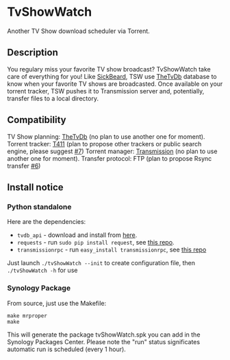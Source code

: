 TvShowWatch
===========

Another TV Show download scheduler via Torrent.

## Description

You regulary miss your favorite TV show broadcast? TvShowWatch take care of everything for you!
Like [SickBeard][4], TSW use [TheTvDb][5] database to know when your favorite TV shows are broadcasted. Once available on your torrent tracker, TSW pushes it to Transmission server and, potentially, transfer files to a local directory.

## Compatibility
TV Show planning: [TheTvDb][5] (no plan to use another one for moment).
Torrent tracker: [T411][6] (plan to propose other trackers or public search engine, please suggest [#7][7])
Torrent manager: [Transmission][7] (no plan to use another one for moment).
Transfer protocol: FTP (plan to propose Rsync transfer [#6][9])

## Install notice

### Python standalone

Here are the dependencies:

+ ```tvdb_api``` - download and install from [here][1].
+ ```requests``` - run ```sudo pip install request```, see [this repo][2].
+ ```transmissionrpc``` - run ```easy_install transmissionrpc```, see [this repo][3]

Just launch ```./tvShowWatch --init``` to create configuration file, then ```./tvShowWatch -h``` for use

### Synology Package

From source, just use the Makefile:
```
make mrproper
make
```
This will generate the package tvShowWatch.spk you can add in the Synology Packages Center.
Please note the "run" status significates automatic run is scheduled (every 1 hour).

[1]: https://github.com/dbr/tvdb_api
[2]: https://github.com/kennethreitz/requests
[3]: http://pythonhosted.org/transmissionrpc/
[4]: http://http://sickbeard.com/
[5]: http://thetvdb.com/
[6]: http://t411.me
[7]: https://github.com/kavod/TvShowWatch/issues/7
[8]: http://www.transmissionbt.com/
[9]: https://github.com/kavod/TvShowWatch/issues/6
